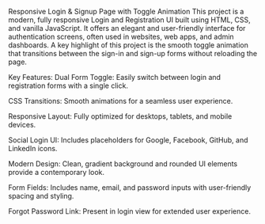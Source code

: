 Responsive Login & Signup Page with Toggle Animation
This project is a modern, fully responsive Login and Registration UI built using HTML, CSS, and vanilla JavaScript. It offers an elegant and user-friendly interface for authentication screens, often used in websites, web apps, and admin dashboards. A key highlight of this project is the smooth toggle animation that transitions between the sign-in and sign-up forms without reloading the page.

Key Features:
Dual Form Toggle: Easily switch between login and registration forms with a single click.

CSS Transitions: Smooth animations for a seamless user experience.

Responsive Layout: Fully optimized for desktops, tablets, and mobile devices.

Social Login UI: Includes placeholders for Google, Facebook, GitHub, and LinkedIn icons.

Modern Design: Clean, gradient background and rounded UI elements provide a contemporary look.

Form Fields: Includes name, email, and password inputs with user-friendly spacing and styling.

Forgot Password Link: Present in login view for extended user experience.
